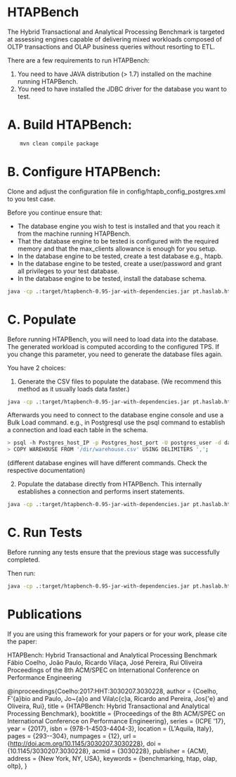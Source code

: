 # HTAPBench

The Hybrid Transactional and Analytical Processing Benchmark is targeted at assessing engines capable of delivering mixed workloads composed of OLTP transactions and OLAP business queries without resorting to ETL.

There are a few requirements to run HTAPBench:
1. You need to have JAVA distribution (> 1.7) installed on the machine running HTAPBench.
2. You need to have installed the JDBC driver for the database you want to test.

# A. Build HTAPBench:
```bash
	mvn clean compile package
```

# B. Configure HTAPBench:
Clone and adjust the configuration file in config/htapb_config_postgres.xml to you test case.

Before you continue ensure that:
- The database engine you wish to test is installed and that you reach it from the machine running HTAPBench.
- That the database engine to be tested is configured with the required memory and that the max_clients allowance is enough for you setup.
- In the database engine to be tested, create a test database e.g., htapb.
- In the database engine to be tested, create a user/password and grant all privileges to your test database.
- In the database engine to be tested, install the database schema.
```bash
java -cp .:target/htapbench-0.95-jar-with-dependencies.jar pt.haslab.htapbench.core.HTAPBench -b database_name -c your_config_file.xml --create true --load false --generateFiles false --filePath dir --execute false --calibrate false
```
# C. Populate
Before running HTAPBench, you will need to load data into the database. The generated workload is computed according to the configured TPS. If you change this parameter, you need to generate the database files again. 

You have 2 choices:

1. Generate the CSV files to populate the database. (We recommend this method as it usually loads data faster.)
```bash
java -cp .:target/htapbench-0.95-jar-with-dependencies.jar pt.haslab.htapbench.core.HTAPBench -b database_name -c your_config_file.xml --generateFiles true --filePath dir --execute false --calibrate true
```
Afterwards you need to connect to the database engine console and use a Bulk Load command.
e.g., in Postgresql use the psql command to establish a connection and load each table in the schema.
```bash
> psql -h Postgres_host_IP -p Postgres_host_port -U postgres_user -d database_name
> COPY WAREHOUSE FROM '/dir/warehouse.csv' USING DELIMITERS ',';
```
(different database engines will have different commands. Check the respective documentation)

2. Populate the database directly from HTAPBench. This internally establishes a connection and performs insert statements.
```bash
java -cp .:target/htapbench-0.95-jar-with-dependencies.jar pt.haslab.htapbench.core.HTAPBench -b database_name -c your_config_file.xml --load true --execute false --calibrate true
```

# C. Run Tests
Before running any tests ensure that the previous stage was successfully completed. 

Then run:
```bash
java -cp .:target/htapbench-0.95-jar-with-dependencies.jar pt.haslab.htapbench.core.HTAPBench -b database_name -c config/htapb_config_postgres.xml --create false --load false --execute true --s 120 --calibrate false
```

# Publications
If you are using this framework for your papers or for your work, please cite the paper:

HTAPBench: Hybrid Transactional and Analytical Processing Benchmark 
Fábio Coelho, João Paulo, Ricardo Vilaça, José Pereira, Rui Oliveira
Proceedings of the 8th ACM/SPEC on International Conference on Performance Engineering

@inproceedings{Coelho:2017:HHT:3030207.3030228,
 author = {Coelho, F\'{a}bio and Paulo, Jo\~{a}o and Vila\c{c}a, Ricardo and Pereira, Jos{\'e} and Oliveira, Rui},
 title = {HTAPBench: Hybrid Transactional and Analytical Processing Benchmark},
 booktitle = {Proceedings of the 8th ACM/SPEC on International Conference on Performance Engineering},
 series = {ICPE '17},
 year = {2017},
 isbn = {978-1-4503-4404-3},
 location = {L'Aquila, Italy},
 pages = {293--304},
 numpages = {12},
 url = {http://doi.acm.org/10.1145/3030207.3030228},
 doi = {10.1145/3030207.3030228},
 acmid = {3030228},
 publisher = {ACM},
 address = {New York, NY, USA},
 keywords = {benchmarking, htap, olap, oltp},
} 





